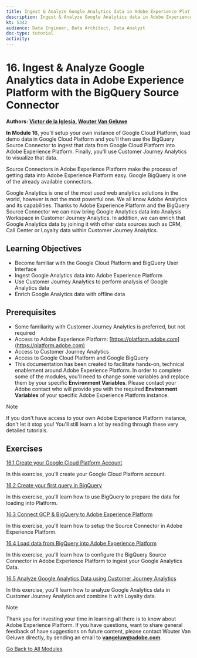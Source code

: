 ```yaml
---
title: Ingest & Analyze Google Analytics data in Adobe Experience Platform with the BigQuery Source Connector
description: Ingest & Analyze Google Analytics data in Adobe Experience Platform with the BigQuery Source Connector
kt: 5342
audience: Data Engineer, Data Architect, Data Analyst
doc-type: tutorial
activity: 
---
```


# 16. Ingest & Analyze Google Analytics data in Adobe Experience Platform with the BigQuery Source Connector

**Authors: [Victor de la Iglesia](https://www.linkedin.com/in/victordelaiglesia/), [Wouter Van Geluwe](https://www.linkedin.com/in/woutervangeluwe/)**

**In Module 16**, you'll setup your own instance of Google Cloud Platform, load demo data in Google Cloud Platform and you'll then use the BigQuery Source Connector to ingest that data from Google Cloud Platform into Adobe Experience Platform. Finally, you'll use Customer Journey Analytics to visualize that data.

Source Connectors in Adobe Experience Platform make the process of getting data into Adobe Experience Platform easy. Google BigQuery is one of the already available connectors. 

Google Analytics is one of the most used web analytics solutions in the world, however is not the most powerful one. We all know Adobe Analytics and its capabilities. Thanks to Adobe Experience Platform and the BigQuery Source Connector we can now bring Google Analytics data into Analysis Workspace in Customer Journey Analytics. 
In addition, we can enrich that Google Analytics data by joining it with other data sources such as CRM, Call Center or Loyalty data within Customer Journey Analytics.

## Learning Objectives

- Become familiar with the Google Cloud Platform and BigQuery User Interface
- Ingest Google Analytics data into Adobe Experience Platform
- Use Customer Journey Analytics to perform analysis of Google Analytics data
- Enrich Google Analytics data with offline data

## Prerequisites

- Some familiarity with Customer Journey Analytics is preferred, but not required
- Access to Adobe Experience Platform: [https://platform.adobe.com](https://platform.adobe.com) 
- Access to Customer Journey Analytics
- Access to Google Cloud Platform and Google BigQuery
- This documentation has been created to facilitate hands-on, technical enablement around Adobe Experience Platform. In order to complete some of the modules, you'll need to change some variables and replace them by your specific **Environment Variables**. Please contact your Adobe contact who will provide you with the required **Environment Variables** of your specific Adobe Experience Platform instance.

>[!NOTE]
>
>If you don't have access to your own Adobe Experience Platform instance, don't let it stop you! You'll still learn a lot by reading through these very detailed tutorials.

## Exercises

[16.1 Create your Google Cloud Platform Account](./ex1.md)

In this exercise, you'll create your Google Cloud Platform account.

[16.2 Create your first query in BigQuery](./ex2.md)

In this exercise, you'll learn how to use BigQuery to prepare the data for loading into Platform.

[16.3 Connect GCP & BigQuery to Adobe Experience Platform](./ex3.md)

In this exercise, you'll learn how to setup the Source Connector in Adobe Experience Platform.

[16.4 Load data from BigQuery into Adobe Experience Platform](./ex4.md)

In this exercise, you'll learn how to configure the BigQuery Source Connector in Adobe Experience Platform to ingest your Google Analytics Data.

[16.5 Analyze Google Analytics Data using Customer Journey Analytics](./ex5.md)

In this exercise, you'll learn how to analyze Google Analytics data in Customer Journey Analytics and combine it with Loyalty data.

>[!NOTE]
>
>Thank you for investing your time in learning all there is to know about Adobe Experience Platform. If you have questions, want to share general feedback of have suggestions on future content, please contact Wouter Van Geluwe directly, by sending an email to **vangeluw@adobe.com**.

[Go Back to All Modules](../../overview.md)
